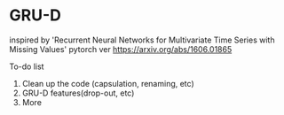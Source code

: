 # GRU-D
inspired by 'Recurrent Neural Networks for Multivariate Time Series with Missing Values' pytorch ver
https://arxiv.org/abs/1606.01865

To-do list
1. Clean up the code (capsulation, renaming, etc)
2. GRU-D features(drop-out, etc)
3. More
